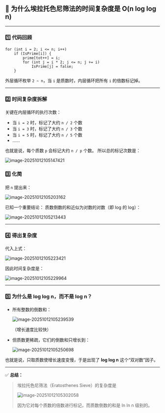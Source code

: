 ## 🧮 为什么埃拉托色尼筛法的时间复杂度是 O(n log log n)

------

### 1️⃣ 代码回顾

```
for (int i = 2; i <= n; i++)
    if (IsPrime[i]) {
        prime[tot++] = i;
        for (int j = i * 2; j <= n; j += i)
            IsPrime[j] = false;
    }
```

外层循环枚举 `2 ~ n`，当 `i` 是质数时，内层循环把所有 `i` 的倍数标记掉。

------

### 2️⃣ 时间复杂度拆解

关键在内层循环的执行次数：

- 当 `i = 2` 时，标记了大约 `n / 2` 个数
- 当 `i = 3` 时，标记了大约 `n / 3` 个数
- 当 `i = 5` 时，标记了大约 `n / 5` 个数
- ……

也就是说，每个质数 `p` 会标记大约 `n / p` 个数。
 所以总的标记次数是：

![image-20251012105147421](C:\Users\admin\Desktop\my_notes\a_notes\算法题\5.质数筛法\1.为什么埃氏筛法的复杂度是nloglogn\1.为什么埃氏筛法的复杂度是nloglogn.assets\image-20251012105147421.png)

### 3️⃣ 化简

把 `n` 提出来：

![image-20251012105203162](C:\Users\admin\Desktop\my_notes\a_notes\算法题\5.质数筛法\1.为什么埃氏筛法的复杂度是nloglogn\1.为什么埃氏筛法的复杂度是nloglogn.assets\image-20251012105203162.png)

已知一个重要结论：
 质数倒数的和近似为对数的对数（即 log 的 log）：

![image-20251012105213443](C:\Users\admin\Desktop\my_notes\a_notes\算法题\5.质数筛法\1.为什么埃氏筛法的复杂度是nloglogn\1.为什么埃氏筛法的复杂度是nloglogn.assets\image-20251012105213443.png)

------

### 4️⃣ 得出复杂度

代入上式：

![image-20251012105223421](C:\Users\admin\Desktop\my_notes\a_notes\算法题\5.质数筛法\1.为什么埃氏筛法的复杂度是nloglogn\1.为什么埃氏筛法的复杂度是nloglogn.assets\image-20251012105223421.png)

因此时间复杂度是：

![image-20251012105229964](C:\Users\admin\Desktop\my_notes\a_notes\算法题\5.质数筛法\1.为什么埃氏筛法的复杂度是nloglogn\1.为什么埃氏筛法的复杂度是nloglogn.assets\image-20251012105229964.png)

------

### 5️⃣ 为什么是 log log n，而不是 log n？

- 所有整数的倒数和：

  ![image-20251012105239539](C:\Users\admin\Desktop\my_notes\a_notes\算法题\5.质数筛法\1.为什么埃氏筛法的复杂度是nloglogn\1.为什么埃氏筛法的复杂度是nloglogn.assets\image-20251012105239539.png)

  （增长速度比较快）

- 但质数更稀疏，它们的倒数和只增长到：

  ![image-20251012105250698](C:\Users\admin\Desktop\my_notes\a_notes\算法题\5.质数筛法\1.为什么埃氏筛法的复杂度是nloglogn\1.为什么埃氏筛法的复杂度是nloglogn.assets\image-20251012105250698.png)

也就是说，只取质数使增长速度变慢，于是出现了 **log log n** 这个“双对数”因子。

------

✅ **总结：**

> 埃拉托色尼筛法（Eratosthenes Sieve）的复杂度是
>
> ![image-20251012105302058](C:\Users\admin\Desktop\my_notes\a_notes\算法题\5.质数筛法\1.为什么埃氏筛法的复杂度是nloglogn\1.为什么埃氏筛法的复杂度是nloglogn.assets\image-20251012105302058.png)
>
> 因为它对每个质数的倍数进行标记，而质数倒数的和是 ln ln n 级别的。